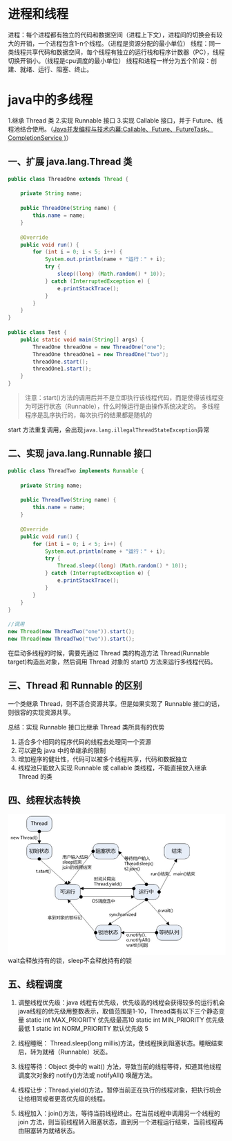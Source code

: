 # 进程和线程
进程：每个进程都有独立的代码和数据空间（进程上下文），进程间的切换会有较大的开销，一个进程包含1-n个线程。（进程是资源分配的最小单位）
线程：同一类线程共享代码和数据空间，每个线程有独立的运行栈和程序计数器（PC），线程切换开销小。（线程是cpu调度的最小单位）
线程和进程一样分为五个阶段：创建、就绪、运行、阻塞、终止。
# java中的多线程
1.继承 Thread 类
2.实现 Runnable 接口
3.实现 Callable 接口，并于 Future、线程池结合使用。（[Java并发编程与技术内幕:Callable、Future、FutureTask、CompletionService )](http://blog.csdn.net/evankaka/article/details/51610635)）
## 一、扩展 java.lang.Thread 类
```java
public class ThreadOne extends Thread {

    private String name;

    public ThreadOne(String name) {
        this.name = name;
    }

    @Override
    public void run() {
        for (int i = 0; i < 5; i++) {
            System.out.println(name + "运行：" + i);
            try {
                sleep((long) (Math.random() * 10));
            } catch (InterruptedException e) {
                e.printStackTrace();
            }
        }
    }
}

public class Test {
    public static void main(String[] args) {
        ThreadOne threadOne = new ThreadOne("one");
        ThreadOne threadOne1 = new ThreadOne("two");
        threadOne.start();
        threadOne1.start();
    }
}
```
>注意：start()方法的调用后并不是立即执行该线程代码，而是使得该线程变为可运行状态（Runnable），什么时候运行是由操作系统决定的。
> 多线程程序是乱序执行的，每次执行的结果都是随机的

start 方法重复调用，会出现`java.lang.illegalThreadStateException`异常
## 二、实现 java.lang.Runnable 接口
```java
public class ThreadTwo implements Runnable {

    private String name;

    public ThreadTwo(String name) {
        this.name = name;
    }

    @Override
    public void run() {
        for (int i = 0; i < 5; i++) {
            System.out.println(name + "运行：" + i);
            try {
                Thread.sleep((long) (Math.random() * 10));
            } catch (InterruptedException e) {
                e.printStackTrace();
            }
        }
    }
}

//调用
new Thread(new ThreadTwo("one")).start();
new Thread(new ThreadTwo("two")).start();
```
在启动多线程的时候，需要先通过 Thread 类的构造方法 Thread(Runnable target)构造出对象，然后调用 Thread 对象的 start() 方法来运行多线程代码。
## 三、Thread 和 Runnable 的区别
一个类继承 Thread，则不适合资源共享。但是如果实现了 Runnable 接口的话，则很容的实现资源共享。

总结：实现 Runnable 接口比继承 Thread 类所具有的优势
1. 适合多个相同的程序代码的线程去处理同一个资源
2. 可以避免 java 中的单继承的限制
3. 增加程序的健壮性，代码可以被多个线程共享，代码和数据独立
4. 线程池只能放入实现 Runnable 或 callable 类线程，不能直接放入继承 Thread 的类

## 四、线程状态转换
![](./_image/2018-01-25-11-21-13.jpg)
wait会释放持有的锁，sleep不会释放持有的锁
## 五、线程调度
1. 调整线程优先级：java 线程有优先级，优先级高的线程会获得较多的运行机会
    java线程的优先级用整数表示，取值范围是1-10，Thread类有以下三个静态变量
   static int MAX_PRIORITY   优先级最高10 
   static int MIN_PRIORITY   优先级最低 1
   static int NORM_PRIORITY   默认优先级 5
    
2. 线程睡眠： Thread.sleep(long millis)方法，使线程换到阻塞状态。睡眠结束后，转为就绪（Runnable）状态。
3. 线程等待：Object 类中的 wait() 方法，导致当前的线程等待，知道其他线程调度次对象的 notify()方法或 notifyAll() 唤醒方法。
4. 线程让步：Thread.yield()方法，暂停当前正在执行的线程对象，把执行机会让给相同或者更高优先级的线程。
5. 线程加入：join()方法，等待当前线程终止。在当前线程中调用另一个线程的 join 方法，则当前线程转入阻塞状态，直到另一个进程运行结束，当前线程再由阻塞转为就绪状态。